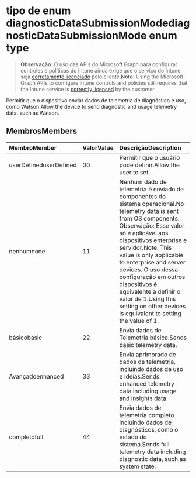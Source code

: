 # <a name="diagnosticdatasubmissionmode-enum-type"></a><span data-ttu-id="7fc34-101">tipo de enum diagnosticDataSubmissionMode</span><span class="sxs-lookup"><span data-stu-id="7fc34-101">diagnosticDataSubmissionMode enum type</span></span>

> <span data-ttu-id="7fc34-102">**Observação:** O uso das APIs do Microsoft Graph para configurar controles e políticas do Intune ainda exige que o serviço do Intune seja [corretamente licenciado](https://go.microsoft.com/fwlink/?linkid=839381) pelo cliente.</span><span class="sxs-lookup"><span data-stu-id="7fc34-102">**Note:** Using the Microsoft Graph APIs to configure Intune controls and policies still requires that the Intune service is [correctly licensed](https://go.microsoft.com/fwlink/?linkid=839381) by the customer.</span></span>

<span data-ttu-id="7fc34-103">Permitir que o dispositivo enviar dados de telemetria de diagnóstico e uso, como Watson.</span><span class="sxs-lookup"><span data-stu-id="7fc34-103">Allow the device to send diagnostic and usage telemetry data, such as Watson.</span></span>
## <a name="members"></a><span data-ttu-id="7fc34-104">Membros</span><span class="sxs-lookup"><span data-stu-id="7fc34-104">Members</span></span>
|<span data-ttu-id="7fc34-105">Membro</span><span class="sxs-lookup"><span data-stu-id="7fc34-105">Member</span></span>|<span data-ttu-id="7fc34-106">Valor</span><span class="sxs-lookup"><span data-stu-id="7fc34-106">Value</span></span>|<span data-ttu-id="7fc34-107">Descrição</span><span class="sxs-lookup"><span data-stu-id="7fc34-107">Description</span></span>|
|:---|:---|:---|
|<span data-ttu-id="7fc34-108">userDefined</span><span class="sxs-lookup"><span data-stu-id="7fc34-108">userDefined</span></span>|<span data-ttu-id="7fc34-109">0</span><span class="sxs-lookup"><span data-stu-id="7fc34-109">0</span></span>|<span data-ttu-id="7fc34-110">Permitir que o usuário pode definir.</span><span class="sxs-lookup"><span data-stu-id="7fc34-110">Allow the user to set.</span></span>|
|<span data-ttu-id="7fc34-111">nenhum</span><span class="sxs-lookup"><span data-stu-id="7fc34-111">none</span></span>|<span data-ttu-id="7fc34-112">1</span><span class="sxs-lookup"><span data-stu-id="7fc34-112">1</span></span>|<span data-ttu-id="7fc34-113">Nenhum dado de telemetria é enviado de componentes do sistema operacional.</span><span class="sxs-lookup"><span data-stu-id="7fc34-113">No telemetry data is sent from OS components.</span></span> <span data-ttu-id="7fc34-114">Observação: Esse valor só é aplicável aos dispositivos enterprise e servidor.</span><span class="sxs-lookup"><span data-stu-id="7fc34-114">Note: This value is only applicable to enterprise and server devices.</span></span> <span data-ttu-id="7fc34-115">O uso dessa configuração em outros dispositivos é equivalente a definir o valor de 1.</span><span class="sxs-lookup"><span data-stu-id="7fc34-115">Using this setting on other devices is equivalent to setting the value of 1.</span></span>|
|<span data-ttu-id="7fc34-116">básico</span><span class="sxs-lookup"><span data-stu-id="7fc34-116">basic</span></span>|<span data-ttu-id="7fc34-117">2</span><span class="sxs-lookup"><span data-stu-id="7fc34-117">2</span></span>|<span data-ttu-id="7fc34-118">Envia dados de Telemetria básica.</span><span class="sxs-lookup"><span data-stu-id="7fc34-118">Sends basic telemetry data.</span></span>|
|<span data-ttu-id="7fc34-119">Avançado</span><span class="sxs-lookup"><span data-stu-id="7fc34-119">enhanced</span></span>|<span data-ttu-id="7fc34-120">3</span><span class="sxs-lookup"><span data-stu-id="7fc34-120">3</span></span>|<span data-ttu-id="7fc34-121">Envia aprimorado de dados de telemetria, incluindo dados de uso e ideias.</span><span class="sxs-lookup"><span data-stu-id="7fc34-121">Sends enhanced telemetry data including usage and insights data.</span></span>|
|<span data-ttu-id="7fc34-122">completo</span><span class="sxs-lookup"><span data-stu-id="7fc34-122">full</span></span>|<span data-ttu-id="7fc34-123">4</span><span class="sxs-lookup"><span data-stu-id="7fc34-123">4</span></span>|<span data-ttu-id="7fc34-124">Envia dados de telemetria completo incluindo dados de diagnósticos, como o estado do sistema.</span><span class="sxs-lookup"><span data-stu-id="7fc34-124">Sends full telemetry data including diagnostic data, such as system state.</span></span>|



